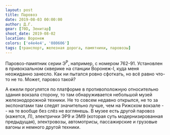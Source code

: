 ```yaml
---
layout: post
title: Паровоз
date: 2019-08-03 00:00:00
author: Д.Г.
gear: [70D, Зенитар]
shoot_date: 2019-08-02
location: Воронеж
colors: ['e4e4e4', '080606']
tags: [транспорт, железная дорога, памятники, паровозы]
---
```

Паровоз-памятник серии Э<sup>Р</sup>, например, с номером 762-91. Установлен в привокзальном скверике на станции Воронеж-I, куда меня неожиданно занесло. Как ни пытался ровно сфоткать, но всё равно что-то не то. Может, паровоз такой?

А ежели прогулятся по платформе в противоположную относительно здания вокзала сторону, то там обнаруживается небольшой музей железнодорожной техники. Не то совсем недавно открылся, не то за экспонатами там следят значительно лучше, чем на Рижском вокзале -- на те вообще без слёз не взглянешь. В музее есть другой паровоз (кажется, Л), электрички ЭР9 и ЭМ9 (которая суть модернизированная предыдущая), электровозы, автомотрисы, пассажирские и грузовые вагоны и немного другой техники.
